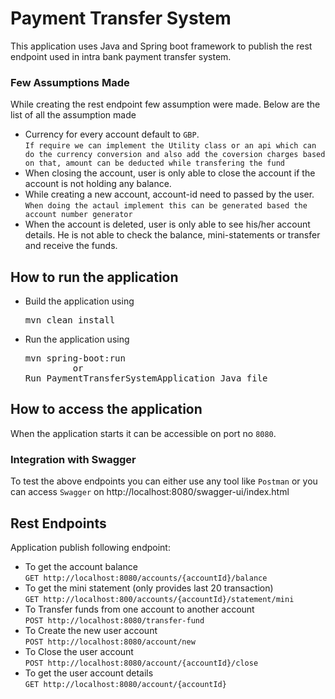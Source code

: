 # Payment Transfer System
This application uses Java and Spring boot framework to publish the rest endpoint used in intra bank payment transfer system.

### Few Assumptions Made
While creating the rest endpoint few assumption were made. Below are the list of all the assumption made

- Currency for every account default to `GBP`.   
  `If require we can implement the Utility class or an api which can do the currency conversion and also add the coversion charges based on that, amount can be deducted while transfering the fund`
- When closing the account, user is only able to close the account if the account is not holding any balance.
- While creating a new account, account-id need to passed by the user.
  `When doing the actaul implement this can be generated based the account number generator`
- When the account is deleted, user is only able to see his/her account details. He is not able to check the balance, mini-statements or transfer and receive the funds.

## How to run the application

- Build the application using 
    <pre>mvn clean install</pre>
- Run the application using
    <pre>mvn spring-boot:run
           or
  Run PaymentTransferSystemApplication Java file</pre>

## How to access the application
When the application starts it can be accessible on port no `8080`.

### Integration with Swagger
To test the above endpoints you can either use any tool like `Postman` or you can access `Swagger` on http://localhost:8080/swagger-ui/index.html

## Rest Endpoints
Application publish following endpoint:

- To get the account balance  
  `GET http://localhost:8080/accounts/{accountId}/balance`
- To get the mini statement (only provides last 20 transaction)  
  `GET http://localhost:800/accounts/{accountId}/statement/mini`
- To Transfer funds from one account to another account  
  `POST http://localhost:8080/transfer-fund`  
- To Create the new user account  
  `POST http://localhost:8080/account/new`
- To Close the user account  
  `POST http://localhost:8080/account/{accountId}/close`
- To get the user account details  
  `GET http://localhost:8080/account/{accountId}`